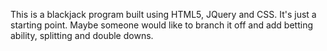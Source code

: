 This is a blackjack program built using HTML5, JQuery and CSS.  It's just a starting point.  Maybe someone would like to branch it off and add betting ability, splitting and double downs.